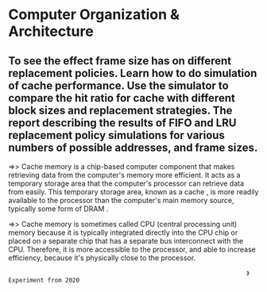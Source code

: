 #  Computer Organization & Architecture 

To see the effect frame size has on different replacement policies. Learn how to do
simulation of cache performance. Use the simulator to compare the hit ratio for cache
with different block sizes and replacement strategies. The report describing the results of
FIFO and LRU replacement policy simulations for various numbers of possible
addresses, and frame sizes.
-------------------------------------------------------------------------------------------
=>>  Cache memory is a chip-based computer component that makes retrieving data from
the computer&#39;s memory more efficient. It acts as a temporary storage area that the
computer&#39;s processor can retrieve data from easily. This temporary storage area, known as a
cache , is more readily available to the processor than the computer&#39;s main memory source,
typically some form of DRAM .

=>>  Cache memory is sometimes called CPU (central processing unit) memory because it is
typically integrated directly into the CPU chip or placed on a separate chip that has a
separate bus interconnect with the CPU. Therefore, it is more accessible to the processor,
and able to increase efficiency, because it&#39;s physically close to the processor.



                                                                       》Experiment from 2020
